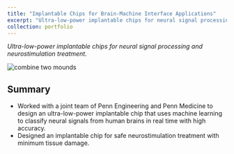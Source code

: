 ```yaml
---
title: "Implantable Chips for Brain-Machine Interface Applications"
excerpt: "Ultra-low-power implantable chips for neural signal processing and neurostimulation treatment<br/><img src='/files/bmi/cover.png'>"
collection: portfolio
---
```


*Ultra-low-power implantable chips for neural signal processing and neurostimulation treatment.*

![combine two mounds](https://Ericland.github.io/files/bmi/cover.png)
## Summary
- Worked with a joint team of Penn Engineering and Penn Medicine to design an ultra-low-power implantable chip that uses machine learning to classify neural signals from human brains in real time with high accuracy.
- Designed an implantable chip for safe neurostimulation treatment with minimum tissue damage.
